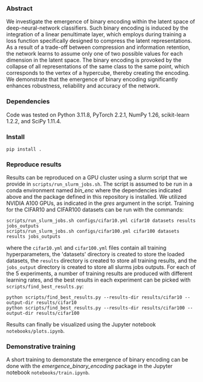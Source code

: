 ### Abstract
We investigate the emergence of binary encoding within the latent space of deep-neural-network classifiers.
Such binary encoding is induced by the integration of a linear penultimate layer, which employs during training a loss function specifically designed to compress the latent representations. 
As a result of a trade-off between compression and information retention, the network learns to assume only one of two possible values for each dimension in the latent space.
The binary encoding is provoked by the collapse of all representations of the same class to the same point, which corresponds to the vertex of a hypercube, thereby creating the encoding.
We demonstrate that the emergence of binary encoding significantly enhances robustness, reliability and accuracy of the network.

### Dependencies 
Code was tested on Python 3.11.8, PyTorch 2.2.1, NumPy 1.26, scikit-learn 1.2.2, and SciPy 1.11.4.

### Install
```
pip install .
```

### Reproduce results 
Results can be reproduced on a GPU cluster using a slurm script that we provide in `scripts/run_slurm_jobs.sh`. The script is assumed to be run in a conda environment named _bin_enc_ where the dependencies indicated above and the package defined in this repository is installed. We utilized NVIDIA A100 GPUs, as indicated in the _gres_ argument in the script. Training for the CIFAR10 and CIFAR100 datasets can be run with the commands:

```
scripts/run_slurm_jobs.sh configs/cifar10.yml cifar10 datasets results jobs_outputs
scripts/run_slurm_jobs.sh configs/cifar100.yml cifar100 datasets results jobs_outputs
```

where the `cifar10.yml` and `cifar100.yml` files contain all training hyperparameters, the 'datasets' directory is created to store the loaded datasets, the `results` directory is created to store all training results, and the `jobs_output` directory is created to store all slurms jobs outputs. 
For each of the 5 experiments, a number of training results are produced with different learning rates, and the best results in each experiment can be picked with `scripts/find_best_results.py`:

```
python scripts/find_best_results.py --results-dir results/cifar10 --output-dir results/cifar10
python scripts/find_best_results.py --results-dir results/cifar100 --output-dir results/cifar100
```

Results can finally be visualized using the Jupyter notebook `notebooks/plots.ipynb`.

### Demonstrative training
A short training to demonstate the emergence of binary encoding can be done with the _emergence_binary_encoding_ package in the Jupyter notebook `notebooks/train.ipynb`.

